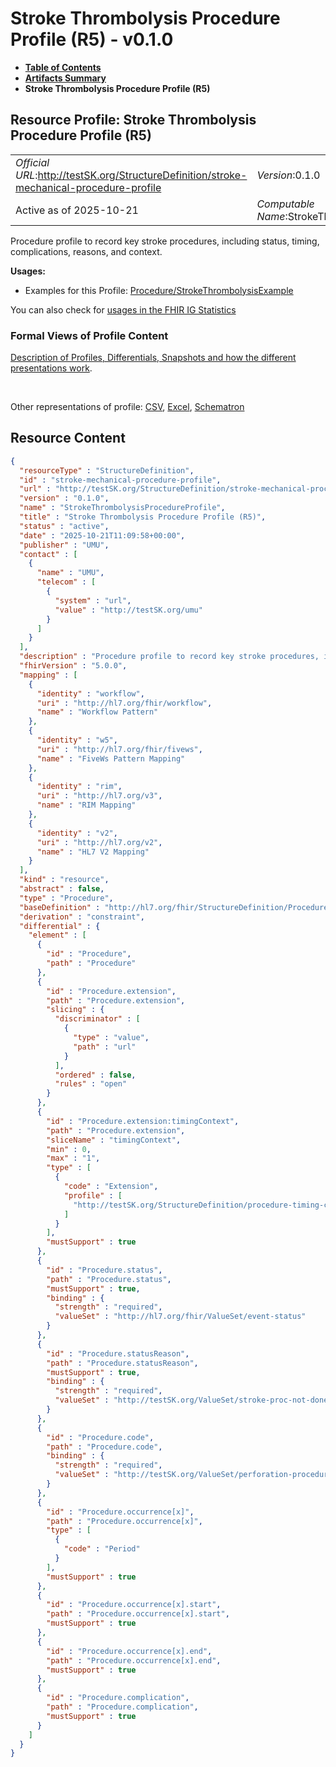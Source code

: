 # Stroke Thrombolysis Procedure Profile (R5) - v0.1.0

* [**Table of Contents**](toc.md)
* [**Artifacts Summary**](artifacts.md)
* **Stroke Thrombolysis Procedure Profile (R5)**

## Resource Profile: Stroke Thrombolysis Procedure Profile (R5) 

| | |
| :--- | :--- |
| *Official URL*:http://testSK.org/StructureDefinition/stroke-mechanical-procedure-profile | *Version*:0.1.0 |
| Active as of 2025-10-21 | *Computable Name*:StrokeThrombolysisProcedureProfile |

 
Procedure profile to record key stroke procedures, including status, timing, complications, reasons, and context. 

**Usages:**

* Examples for this Profile: [Procedure/StrokeThrombolysisExample](Procedure-StrokeThrombolysisExample.md)

You can also check for [usages in the FHIR IG Statistics](https://packages2.fhir.org/xig/SKtestIG|current/StructureDefinition/stroke-mechanical-procedure-profile)

### Formal Views of Profile Content

 [Description of Profiles, Differentials, Snapshots and how the different presentations work](http://build.fhir.org/ig/FHIR/ig-guidance/readingIgs.html#structure-definitions). 

 

Other representations of profile: [CSV](StructureDefinition-stroke-mechanical-procedure-profile.csv), [Excel](StructureDefinition-stroke-mechanical-procedure-profile.xlsx), [Schematron](StructureDefinition-stroke-mechanical-procedure-profile.sch) 



## Resource Content

```json
{
  "resourceType" : "StructureDefinition",
  "id" : "stroke-mechanical-procedure-profile",
  "url" : "http://testSK.org/StructureDefinition/stroke-mechanical-procedure-profile",
  "version" : "0.1.0",
  "name" : "StrokeThrombolysisProcedureProfile",
  "title" : "Stroke Thrombolysis Procedure Profile (R5)",
  "status" : "active",
  "date" : "2025-10-21T11:09:58+00:00",
  "publisher" : "UMU",
  "contact" : [
    {
      "name" : "UMU",
      "telecom" : [
        {
          "system" : "url",
          "value" : "http://testSK.org/umu"
        }
      ]
    }
  ],
  "description" : "Procedure profile to record key stroke procedures, including status, timing, complications, reasons, and context.",
  "fhirVersion" : "5.0.0",
  "mapping" : [
    {
      "identity" : "workflow",
      "uri" : "http://hl7.org/fhir/workflow",
      "name" : "Workflow Pattern"
    },
    {
      "identity" : "w5",
      "uri" : "http://hl7.org/fhir/fivews",
      "name" : "FiveWs Pattern Mapping"
    },
    {
      "identity" : "rim",
      "uri" : "http://hl7.org/v3",
      "name" : "RIM Mapping"
    },
    {
      "identity" : "v2",
      "uri" : "http://hl7.org/v2",
      "name" : "HL7 V2 Mapping"
    }
  ],
  "kind" : "resource",
  "abstract" : false,
  "type" : "Procedure",
  "baseDefinition" : "http://hl7.org/fhir/StructureDefinition/Procedure",
  "derivation" : "constraint",
  "differential" : {
    "element" : [
      {
        "id" : "Procedure",
        "path" : "Procedure"
      },
      {
        "id" : "Procedure.extension",
        "path" : "Procedure.extension",
        "slicing" : {
          "discriminator" : [
            {
              "type" : "value",
              "path" : "url"
            }
          ],
          "ordered" : false,
          "rules" : "open"
        }
      },
      {
        "id" : "Procedure.extension:timingContext",
        "path" : "Procedure.extension",
        "sliceName" : "timingContext",
        "min" : 0,
        "max" : "1",
        "type" : [
          {
            "code" : "Extension",
            "profile" : [
              "http://testSK.org/StructureDefinition/procedure-timing-context-ext"
            ]
          }
        ],
        "mustSupport" : true
      },
      {
        "id" : "Procedure.status",
        "path" : "Procedure.status",
        "mustSupport" : true,
        "binding" : {
          "strength" : "required",
          "valueSet" : "http://hl7.org/fhir/ValueSet/event-status"
        }
      },
      {
        "id" : "Procedure.statusReason",
        "path" : "Procedure.statusReason",
        "mustSupport" : true,
        "binding" : {
          "strength" : "required",
          "valueSet" : "http://testSK.org/ValueSet/stroke-proc-not-done-reason-vs"
        }
      },
      {
        "id" : "Procedure.code",
        "path" : "Procedure.code",
        "binding" : {
          "strength" : "required",
          "valueSet" : "http://testSK.org/ValueSet/perforation-procedures-vs"
        }
      },
      {
        "id" : "Procedure.occurrence[x]",
        "path" : "Procedure.occurrence[x]",
        "type" : [
          {
            "code" : "Period"
          }
        ],
        "mustSupport" : true
      },
      {
        "id" : "Procedure.occurrence[x].start",
        "path" : "Procedure.occurrence[x].start",
        "mustSupport" : true
      },
      {
        "id" : "Procedure.occurrence[x].end",
        "path" : "Procedure.occurrence[x].end",
        "mustSupport" : true
      },
      {
        "id" : "Procedure.complication",
        "path" : "Procedure.complication",
        "mustSupport" : true
      }
    ]
  }
}

```

